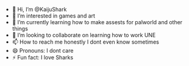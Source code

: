 - 👋 Hi, I’m @KaijuShark
- 👀 I’m interested in games and art
- 🌱 I’m currently learning how to make assests for palworld and other things
- 💞️ I’m looking to collaborate on learning how to work UNE
- 📫 How to reach me honestly I dont even know sometimes
- 😄 Pronouns: I dont care
- ⚡ Fun fact: I love Sharks

<!---
KaijuShark/KaijuShark is a ✨ special ✨ repository because its `README.md` (this file) appears on your GitHub profile.
You can click the Preview link to take a look at your changes.
--->
